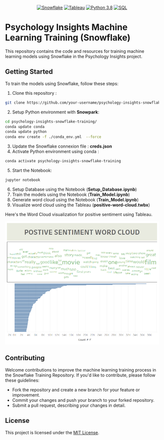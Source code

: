 <p align="center">
  <a href="https://www.snowflake.com/"><img src="https://img.shields.io/badge/Snowflake-Data%20Warehouse-blue.svg" alt="Snowflake"></a>
  <a href="https://www.tableau.com/"><img src="https://img.shields.io/badge/Tableau-Data%20Visualization-orange.svg" alt="Tableau"></a>
  <a href="https://www.python.org/downloads/release/python-380/"><img src="https://img.shields.io/badge/Python-3.8-blue.svg" alt="Python 3.8"></a>
  <a href="https://en.wikipedia.org/wiki/SQL"><img src="https://img.shields.io/badge/SQL-Database-brightgreen.svg" alt="SQL"></a>
</p>

# Psychology Insights Machine Learning Training (Snowflake)

This repository contains the code and resources for training machine learning models using Snowflake in the Psychology Insights project.

## Getting Started

To train the models using Snowflake, follow these steps:

1. Clone this repository :
```bash
git clone https://github.com/your-username/psychology-insights-snowflake-training.git
```
2. Setup Python environment with **Snowpark**:
```bash
cd psychology-insights-snowflake-training/
conda update conda
conda update python
conda env create -f ./conda_env.yml  --force
```
3. Update the Snowflake connexion file : **creds.json**
4. Activate Python environment using conda :
```bash
conda activate psychology-insights-snowflake-training
```
5. Start the Notebook:
```bash
jupyter notebook
```
6. Setup Database using the Notebook (**Setup_Database.ipynb**) 
7. Train the models using the Notebook (**Train_Model.ipynb**) 
8. Generate word cloud using the Notebook (**Train_Model.ipynb**)
9. Visualize word cloud using the Tableau (**positive-word-cloud.twbx**) 

Here's the Word Cloud visualization for positive sentiment using Tableau.

!["Positive word cloud diagram"](visualization/positive-word-cloud.png)
## Contributing

Welcome contributions to improve the machine learning training process in the Snowflake Training Repository. If you'd like to contribute, please follow these guidelines:

- Fork the repository and create a new branch for your feature or improvement.
- Commit your changes and push your branch to your forked repository.
- Submit a pull request, describing your changes in detail.

## License

This project is licensed under the [MIT License](LICENSE).
